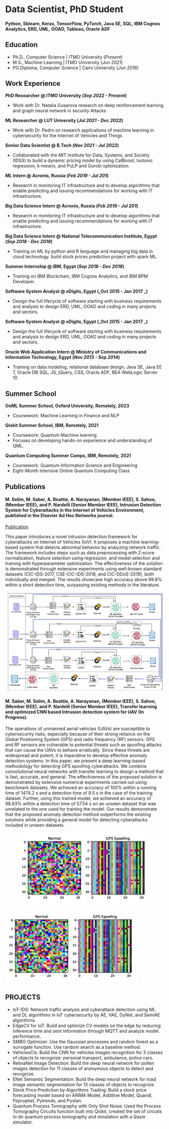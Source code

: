 # Data Scientist, PhD Student 

#### Python, Sklearn, Keras, TensorFlow, PyTorch, Java SE, SQL, IBM Cognos Analytics, ERD, UML, OOAD, Tableau, Oracle ADF
 
## Education
- Ph.D., Computer Science | ITMO University (_Present_)								       		
- M.S., Machine Learning | ITMO University (_Jun 2021_)
- PG.Diploma, Computer Science | Cairo University (_Jun 2016_) 

## Work Experience
**PhD Researcher @ ITMO University (_Sep 2022 - Present_)**
- Work with Dr. Natalia Gusarova research on deep reinforcement learning and graph neural network in security Attacks

**ML Researcher @ LUT University (_Jul 2021 - Dec 2022_)**
- Work with Dr. Pedro on research applications of machine learning in cybersecurity for the Internet of Vehicles and Things

**Senior Data Scientist @ B.Tech (_Nov 2021 - Jul 2022_)**
- Collaborated with the MIT Institute for Data, Systems, and Society (IDSS) to build a dynamic pricing model by using CatBoost, Isotonic regression, k-means, and PuLP and Gurobi optimization.

**ML Intern @ Acronis, Russia (_Feb 2019 - Jul 201_)**
- Research in monitoring IT infrastructure and to develop algorithms that enable predicting and issuing recommendations for working with IT infrastructure.

**Big Data Science Intern @ Acronis, Russia (_Feb 2019 - Jul 201_)**
- Research in monitoring IT infrastructure and to develop algorithms that enable predicting and issuing recommendations for working with IT infrastructure.
  
**Big Data Science Intern @ National Telecommunication Institute, Egypt (_Sep 2018 - Dec 2018_)**
- Training on ML by python and R language and managing big data in cloud technology. build stock prices prediction project with spark ML.

**Summer Internship @ IBM, Egypt (_Sep 2018 - Dec 2018_)**
- Training on IBM Blockchain, IBM Cognos Analytics, and IBM BPM Developer.

**Software System Analyst @ eDigits, Egypt (_Oct 2015 - Jan 2017 _)**
- Design the full lifecycle of software starting with business requirements and analysis to design ERD, UML, OOAD and coding in many projects and sectors.

**Software System Analyst @ eDigits, Egypt (_Oct 2015 - Jan 2017 _)**
- Design the full lifecycle of software starting with business requirements and analysis to design ERD, UML, OOAD and coding in many projects and sectors.

**Oracle Web Application Intern @ Ministry of Communications and Information Technology, Egypt (_Nov 2013 - Sep 2014_)**
- Training on data modeling, relational database design, Java SE, Java EE 7, Oracle DB SQL, JS, jQuery, CSS, Oracle ADF, BEA WebLogic Server 10.

## Summer School
**OxML Summer School, Oxford University, Remotely, 2023**
- Coursework: Machine Learning in Finance and NLP
  
**Qiskit Summer School, IBM, Remotely, 2021**
- Coursework: Quantum Machine learning
- Focuses on developing hands-on experience and understanding of QML.
  
**Quantum Computing Summer Camps, IBM, Remotely, 2021**
- Coursework: Quantum Information Science and Engineering
- Eight-Month Intensive Online Quantum Computing Class


## Publications
#### M. Selim, M. Saber, A. Beattie, A. Narayanan, (Member IEEE), S. Sahoo, (Member IEEE), and P. Nardelli (Senior Member IEEE), Intrusion Detection System for Cyberattacks in the Internet of Vehicles Environment, published in the Elsevier Ad Hoc Networks journal.

[Publication](https://www.sciencedirect.com/science/article/pii/S1570870523002500)

This paper introduces a novel intrusion detection framework for cyberattacks on Internet of Vehicles (IoV). It proposes a machine learning-based system that detects abnormal behavior by analyzing network traffic. The framework includes steps such as data preprocessing with Z-score normalization, feature selection using regression, and model selection and training with hyperparameter optimization. The effectiveness of the solution is demonstrated through extensive experiments using well-known standard datasets (CIC-IDS-2017, CSE-CIC-IDS-2018, and CIC-DDoS-2019), both individually and merged. The results showcase high accuracy above 99.8% within a short detection time, surpassing existing methods in the literature.

![Proposed IDS framework](/assets/ids.JPG) 


#### M. Saber, M. Selim, A. Beattie, A. Narayanan, (Member IEEE), S. Sahoo, (Member IEEE), and P. Nardelli (Senior Member IEEE), Transfer learning and optimized CNN based Intrusion detection system for UAV (In Progress).

The operations of unmanned aerial vehicles (UAVs) are susceptible to cybersecurity risks, especially because of their strong reliance on the Global Positioning System (GPS) and radio frequency (RF) sensors. GPS and RF sensors are vulnerable to potential threats such as spoofing attacks that can cause the UAVs to behave erratically. Since these threats are widespread and potent, it is imperative to develop effective anomaly detection systems. In this paper, we present a deep learning-based methodology for detecting GPS spoofing cyberattacks. We combine convolutional neural networks with transfer learning to design a method that is fast, accurate, and general. The effectiveness of the proposed solution is demonstrated by extensive numerical experiments carried out using benchmark datasets. We achieved an accuracy of 100% within a running time of 1474.2 s and a detection time of 9.5 s in the case of the training dataset. Further, using this trained model, we achieved an accuracy of 98.93% within a detection time of 57.54 s on an unseen dataset that was unrelated to the one used for training the model. Our results demonstrate that the proposed anomaly detection method outperforms the existing solutions while providing a general model for detecting cyberattacks included in unseen datasets.

<p align="center">
  <img src="/assets/gps.JPG?raw=true" alt="Sublime's custom image"/>
</p>

![GPS](/assets/gps.JPG)


## PROJECTS
- IoT-IDS: Network traffic analysis and cyberattack detection using ML and DL algorithms in IoT cybersecurity by AE, VAE, DyNet, and SemiAE algorithms.
- EdgeCV for IoT: Build and optimize CV models on the edge by reducing inference time and sent information through MQTT and analyze model. performance.
- SMBO Optimizer: Use the Gaussian processes and random forest as a surrogate function. Use random search as a baseline method.
- VehiclesCls: Build the CNN for vehicles images recognition for 3 classes of objects to recognize: personal transport, ambulance, police cars.
- RetinaNet Image Detection: Build the deep neural network for pollen images detection for 11 classes of anonymous objects to detect and recognize.
- ENet Semantic Segmentation: Build the deep neural network for road image semantic segmentation for 13 classes of objects to recognize.
- Stock Price Prediction by Algorithms Trading: Build a stock price forecasting model based on ARIMA Model, Additive Model, Quandl, Fbprophet, Pytrends, and Pystan.
- Quantum Process Tomography with Only Shot Noise: Used the Process Tomography Circuits function built into Qiskit, created the set of circuits to do quantum process tomography and simulation with a Qasm simulator.
